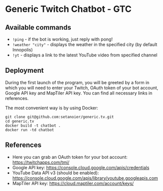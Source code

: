 # Generic Twitch Chatbot - GTC

## Available commands

- `!ping` - if the bot is working, just reply with pong!
- `!weather "city"` - displays the weather in the specified city (by default Innopolis)
- `!yt` - displays a link to the latest YouTube video from specified channel

## Deployment

During the first launch of the program, you will be greeted by a form in which you will need to enter your Twitch, OAuth token of your bot account, Google API key and MapTiler API key. You can find all necessary links in references.

The most convenient way is by using Docker:

```Shell
git clone git@github.com:setanoier/generic.tv.git
cd generic.tv
docker build -t chatbot .
docker run -td chatbot
```



## References
- Here you can grab an OAuth token for your bot account: https://twitchapps.com/tmi/
- Google API key: https://console.cloud.google.com/apis/credentials
- YouTube Data API v3 (should be enabled): https://console.cloud.google.com/apis/library/youtube.googleapis.com
- MapTiler API key: https://cloud.maptiler.com/account/keys/
